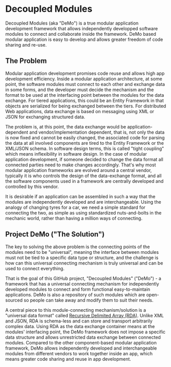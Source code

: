 # Decoupled Modules 

Decoupled Modules (aka "DeMo") is a true modular application development framework that allows independently developped software modules to connect and collaborate inside the framework. DeMo based modular application is easy to develop and allows greater freedom of code sharing and re-use.

## The Problem

Modular application development promises code reuse and allows high app development efficiency. Inside a modular application architecture, at some point, the software modules must connect to each other and exchange data in some forms, and the developer must decide the mechanism and the format to be used at the interfacing point between the modules for the data exchange. For tiered applications, this could be an Entity Framework in that objects are serialized for being exchanged between the tiers. For distributed Web applications, data exchange is based on messaging using XML or JSON for exchanging structured data. 

The problem is, at this point, the data exchange would be application-dependent and vendor/implementation dependent, that is, not only the data is now fixed and cannot be easily changed, the associated code for parsing the data at all involved components are tired to the Entity Framework or the XML/JSON schema. In software design terms, this is called "tight coupling" which means inflexibility in software design. In the case of modular application development, if someone decided to change the data format all connected parties need to make changes accordingly. That's why most modular application frameworks are evolved around a central vendor, typically it is who controls the design of the data-exchange format, and all the software components used in a framework are centrally developed and controlled by this vendor. 

It is desirable if an application can be assembled in such a way that the modules are independently developed and are interchangeable. Using the analogy of changing tyres for a car, we need a simple standard for connecting the two, as simple as using standardized nuts-and-bolts in the mechanic world, rather than having a million ways of connecting.

## Project DeMo ("The Solution")

The key to solving the above problem is the connecting points of the modules need to be "universal", meaning the interface between modules must not be tied to a specific data type or structure, and the challenge is how can this universal connecting mechanism is truly universal and can be used to connect everything. 

That is the goal of this GitHub project, "Decoupled Modules" ("DeMo") - a framework that has a universal connecting mechanism for independently developed modules to connect and form functional easy-to-maintain applications. DeMo is also a repository of such modules which are open-sourced so people can take away and modify them to suit their needs.

A central piece to this module-connecting mechanism/solution is a "universal data format" called [Recursive Delimited Array (RDA)](https://github.com/sierrathedog/rda). Unlike XML and JSON, RDA is schema-less and can store and transport arbitrarily complex data. Using RDA as the data exchange container means at the modules' interfacing point, the DeMo framework does not impose a specific data structure and allows unrestricted data exchange between connected modules. Compared to the other component-based modular application framework, DeMo allows independently developed and interchangeable modules from different vendors to work together inside an app, which means greater code sharing and reuse in app development.

